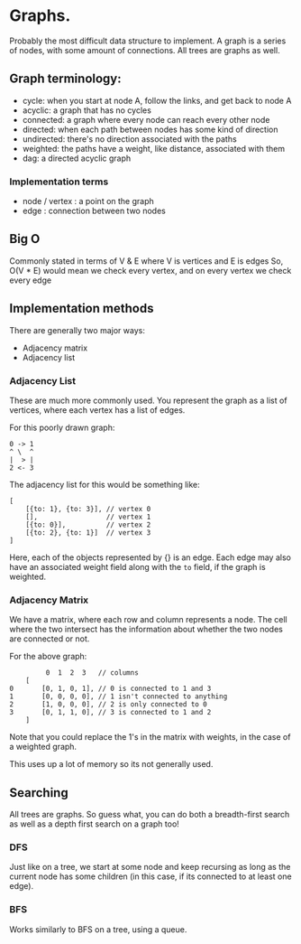 # Graphs.
Probably the most difficult data structure to implement.
A graph is a series of nodes, with some amount of connections.
All trees are graphs as well.

## Graph terminology:
   - cycle: when you start at node A, follow the links, and get back to node A
   - acyclic: a graph that has no cycles
   - connected: a graph where every node can reach every other node
   - directed: when each path between nodes has some kind of direction
   - undirected: there's no direction associated with the paths
   - weighted: the paths have a weight, like distance, associated with them
   - dag: a directed acyclic graph

### Implementation terms
   - node / vertex : a point on the graph
   - edge : connection between two nodes

## Big O
Commonly stated in terms of V & E where V is vertices and E is edges
So, O(V * E) would mean we check every vertex, and on every vertex we check
every edge

## Implementation methods
There are generally two major ways:

  - Adjacency matrix
  - Adjacency list

### Adjacency List
These are much more commonly used. You represent the graph as a list of
vertices, where each vertex has a list of edges.

For this poorly drawn graph:

```
0 -> 1
^ \  ^
|  > |
2 <- 3
```

The adjacency list for this would be something like:

```
[
    [{to: 1}, {to: 3}], // vertex 0
    [],                 // vertex 1
    [{to: 0}],          // vertex 2
    [{to: 2}, {to: 1}]  // vertex 3
]
```

Here, each of the objects represented by {} is an edge. Each edge may also
have an associated weight field along with the `to` field, if the graph is weighted.

### Adjacency Matrix
We have a matrix, where each row and column represents a node. The cell where
the two intersect has the information about whether the two nodes are
connected or not.

For the above graph:
```
         0  1  2  3   // columns
    [
0       [0, 1, 0, 1], // 0 is connected to 1 and 3
1       [0, 0, 0, 0], // 1 isn't connected to anything
2       [1, 0, 0, 0], // 2 is only connected to 0
3       [0, 1, 1, 0], // 3 is connected to 1 and 2
    ]
```

Note that you could replace the 1's in the matrix with weights, in the case
of a weighted graph.

This uses up a lot of memory so its not generally used.

## Searching
All trees are graphs. So guess what, you can do both a breadth-first search
as well as a depth first search on a graph too!

### DFS
Just like on a tree, we start at some node and keep recursing as long as the
current node has some children (in this case, if its connected to at least
one edge).

### BFS
Works similarly to BFS on a tree, using a queue.

